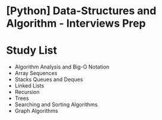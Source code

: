 # [Python] Data-Structures and Algorithm - Interviews Prep

# Study List
-   Algorithm Analysis and Big-O Notation
-   Array Sequences
-   Stacks Queues and Deques
-   Linked Lists
-   Recursion
-   Trees
-   Searching and Sorting Algorithms
-   Graph Algorithms
